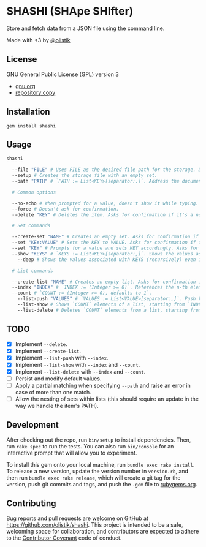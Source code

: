 # SHASHI (SHApe SHIfter)

Store and fetch data from a JSON file using the command line.

Made with <3 by [@olistik](https://olisti.co)

## License

GNU General Public License (GPL) version 3

- [gnu.org](https://www.gnu.org/licenses/gpl-3.0.txt)
- [repository copy](gpl-3.0.txt)

## Installation

```shell
gem install shashi
```

## Usage

```bash
shashi

  --file "FILE" # Uses FILE as the desired file path for the storage. Defaults to `./shashi__db.json`.
  --setup # Creates the storage file with an empty set.
  --path "PATH" # `PATH := List<KEY>[separator:.]`. Address the document's item by chaining a list of keys. For example: `key1.key2.key3`.

  # Common options

  --no-echo # When prompted for a value, doesn't show it while typing.
  --force # Doesn't ask for confirmation.
  --delete "KEY" # Deletes the item. Asks for confirmation if it's a non-empty set or list.

  # Set commands

  --create-set "NAME" # Creates an empty set. Asks for confirmation if the key NAME already exists.
  --set "KEY:VALUE" # Sets the KEY to VALUE. Asks for confirmation if the key NAME already exists.
  --set "KEY" # Prompts for a value and sets KEY accordingly. Asks for confirmation if the key NAME already exists.
  --show "KEYS" # `KEYS := List<KEY>[separator:,]`. Shows the values associated with keys but not the content of sets/lists. For example: `name,e-mail`.
    --deep # Shows the values associated with KEYS (recursively) even if they contain sets or lists.

  # List commands

  --create-list "NAME" # Creates an empty list. Asks for confirmation if the key NAME already exists.
  --index "INDEX" # `INDEX := (Integer >= 0)`. References the n-th element of a list. Defaults to the size of the list (ie: the last element).
  --count # `COUNT := (Integer >= 0), defaults to 1`.
    --list-push "VALUES" # `VALUES := List<VALUE>[separator:,]`. Push VALUES into a list.
    --list-show # Shows `COUNT` elements of a list, starting from `INDEX`.
    --list-delete # Deletes `COUNT` elements from a list, starting from `INDEX`.
```

## TODO

- [X] Implement `--delete`.
- [X] Implement `--create-list`.
- [X] Implement `--list-push` with `--index`.
- [X] Implement `--list-show` with `--index` and `--count`.
- [X] Implement `--list-delete` with `--index` and `--count`.
- [ ] Persist and modify default values.
- [ ] Apply a partial matching when specifying `--path` and raise an error in case of more than one match.
- [ ] Allow the nesting of sets within lists (this should require an update in the way we handle the item's PATH).

## Development

After checking out the repo, run `bin/setup` to install dependencies. Then, run `rake spec` to run the tests. You can also run `bin/console` for an interactive prompt that will allow you to experiment.

To install this gem onto your local machine, run `bundle exec rake install`. To release a new version, update the version number in `version.rb`, and then run `bundle exec rake release`, which will create a git tag for the version, push git commits and tags, and push the `.gem` file to [rubygems.org](https://rubygems.org).

## Contributing

Bug reports and pull requests are welcome on GitHub at https://github.com/olistik/shashi. This project is intended to be a safe, welcoming space for collaboration, and contributors are expected to adhere to the [Contributor Covenant](http://contributor-covenant.org) code of conduct.
